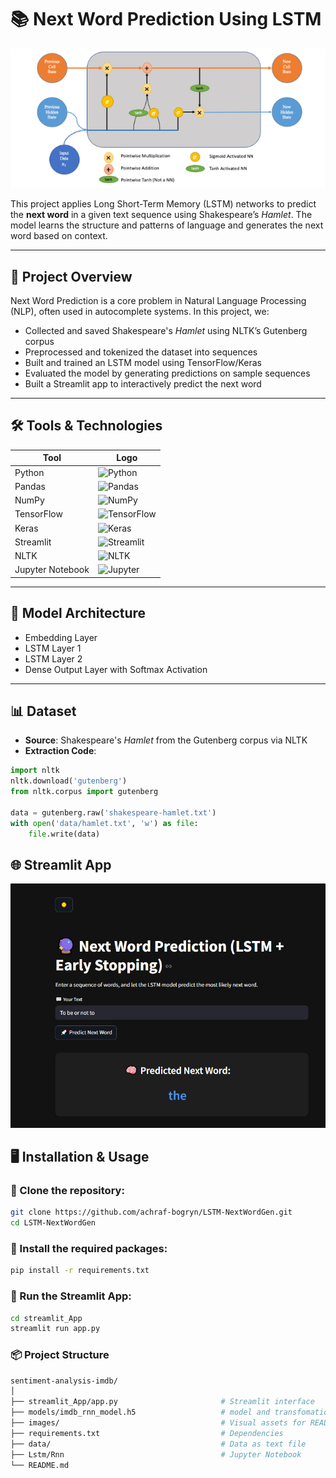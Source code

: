 # 📚 Next Word Prediction Using LSTM

![Model Architecture](images/Capture.PNG)

This project applies Long Short-Term Memory (LSTM) networks to predict the **next word** in a given text sequence using Shakespeare’s *Hamlet*. The model learns the structure and patterns of language and generates the next word based on context.

---

## 🚀 Project Overview

Next Word Prediction is a core problem in Natural Language Processing (NLP), often used in autocomplete systems. In this project, we:

- Collected and saved Shakespeare's *Hamlet* using NLTK’s Gutenberg corpus  
- Preprocessed and tokenized the dataset into sequences  
- Built and trained an LSTM model using TensorFlow/Keras  
- Evaluated the model by generating predictions on sample sequences  
- Built a Streamlit app to interactively predict the next word  

---

## 🛠️ Tools & Technologies

| Tool             | Logo |
|------------------|------|
| Python           | ![Python](https://img.shields.io/badge/Python-3776AB?style=for-the-badge&logo=python&logoColor=white) |
| Pandas           | ![Pandas](https://img.shields.io/badge/Pandas-150458?style=for-the-badge&logo=pandas&logoColor=white) |
| NumPy            | ![NumPy](https://img.shields.io/badge/NumPy-013243?style=for-the-badge&logo=numpy&logoColor=white) |
| TensorFlow       | ![TensorFlow](https://img.shields.io/badge/TensorFlow-FF6F00?style=for-the-badge&logo=tensorflow&logoColor=white) |
| Keras            | ![Keras](https://img.shields.io/badge/Keras-D00000?style=for-the-badge&logo=keras&logoColor=white) |
| Streamlit        | ![Streamlit](https://img.shields.io/badge/Streamlit-FF4B4B?style=for-the-badge&logo=streamlit&logoColor=white) |
| NLTK             | ![NLTK](https://img.shields.io/badge/NLTK-76AADB?style=for-the-badge&logo=nltk&logoColor=white) |
| Jupyter Notebook | ![Jupyter](https://img.shields.io/badge/Jupyter-F37626?style=for-the-badge&logo=jupyter&logoColor=white) |

---

## 🧠 Model Architecture

- Embedding Layer  
- LSTM Layer 1  
- LSTM Layer 2  
- Dense Output Layer with Softmax Activation

---

## 📊 Dataset

- **Source**: Shakespeare's *Hamlet* from the Gutenberg corpus via NLTK  
- **Extraction Code**:

```python
import nltk
nltk.download('gutenberg')
from nltk.corpus import gutenberg

data = gutenberg.raw('shakespeare-hamlet.txt')
with open('data/hamlet.txt', 'w') as file:
    file.write(data)
```

## 🌐 Streamlit App

![Streamlit App](images/app.PNG)


 ## 🖥️ Installation & Usage

### 🔹 Clone the repository:

```bash
git clone https://github.com/achraf-bogryn/LSTM-NextWordGen.git
cd LSTM-NextWordGen
```

### 🔹 Install the required packages:
```bash
pip install -r requirements.txt
```

### 🔹 Run the Streamlit App:
```bash
cd streamlit_App
streamlit run app.py
```

### 📦 Project Structure
```bash 
sentiment-analysis-imdb/
│
├── streamlit_App/app.py                       # Streamlit interface
├── models/imdb_rnn_model.h5                   # model and transfomation on dataset
├── images/                                    # Visual assets for README
├── requirements.txt                           # Dependencies
├── data/                                      # Data as text file
├── Lstm/Rnn                                   # Jupyter Notebook  
└── README.md
```



